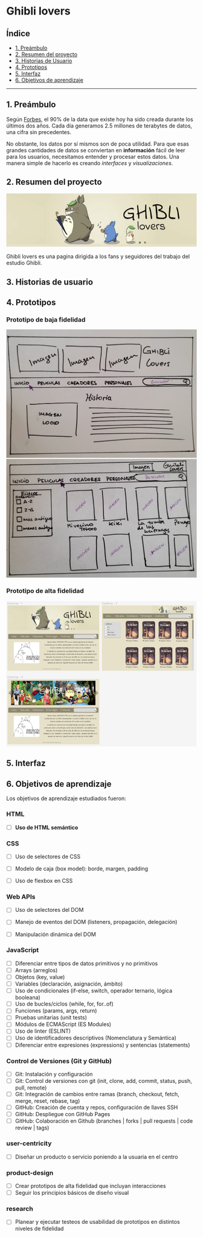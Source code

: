 # Ghibli lovers

## Índice

* [1. Preámbulo](#1-preámbulo)
* [2. Resumen del proyecto](#2-resumen-del-proyecto)
* [3. Historias de Usuario](#3-historias-de-usuario)
* [4. Prototipos](#4-prototipos)
* [5. Interfaz](#5-interfaz)
* [6. Objetivos de aprendizaje](#6-objetivos-de-aprendizaje)
 

***

## 1. Preámbulo

Según [Forbes](https://www.forbes.com/sites/bernardmarr/2018/05/21/how-much-data-do-we-create-every-day-the-mind-blowing-stats-everyone-should-read),
el 90% de la data que existe hoy ha sido creada durante los últimos dos años.
Cada día generamos 2.5 millones de terabytes de datos, una cifra sin
precedentes.

No obstante, los datos por sí mismos son de poca utilidad. Para que esas
grandes cantidades de datos se conviertan en **información** fácil de leer para
los usuarios, necesitamos entender y procesar estos datos. Una manera simple de
hacerlo es creando _interfaces_ y _visualizaciones_.


## 2. Resumen del proyecto
![Imagen1](src/images/Ghibli%20lovers.PNG)

Ghibli lovers es una pagina dirigida a los fans y seguidores del trabajo del estudio Ghibli.

## 3. Historias de usuario


## 4. Prototipos

### Prototipo de baja fidelidad
![Imagen2](src/images/Prototipo%20I.jpg)
![Imagen3](src/images/Prototipo%20II.jpg)

### Prototipo de alta fidelidad
![Imagen4](src/images/Prototipo%20Ghibli%20lovers.PNG)


## 5. Interfaz
## 6. Objetivos de aprendizaje

Los objetivos de aprendizaje estudiados fueron:

### HTML

- [ ] **Uso de HTML semántico**
  
### CSS

- [ ] Uso de selectores de CSS
- [ ] Modelo de caja (box model): borde, margen, padding
- [ ] Uso de flexbox en CSS

  
### Web APIs

- [ ] Uso de selectores del DOM
- [ ] Manejo de eventos del DOM (listeners, propagación, delegación)
- [ ] Manipulación dinámica del DOM

  
### JavaScript

- [ ] Diferenciar entre tipos de datos primitivos y no primitivos
- [ ] Arrays (arreglos)
- [ ] Objetos (key, value)
- [ ] Variables (declaración, asignación, ámbito)
- [ ] Uso de condicionales (if-else, switch, operador ternario, lógica booleana)
- [ ] Uso de bucles/ciclos (while, for, for..of)
- [ ] Funciones (params, args, return)
- [ ] Pruebas unitarias (unit tests)
- [ ] Módulos de ECMAScript (ES Modules)
- [ ] Uso de linter (ESLINT)
- [ ] Uso de identificadores descriptivos (Nomenclatura y Semántica)
- [ ] Diferenciar entre expresiones (expressions) y sentencias (statements)

### Control de Versiones (Git y GitHub)

- [ ] Git: Instalación y configuración
- [ ] Git: Control de versiones con git (init, clone, add, commit, status, push, pull, remote)
- [ ] Git: Integración de cambios entre ramas (branch, checkout, fetch, merge, reset, rebase, tag)
- [ ] GitHub: Creación de cuenta y repos, configuración de llaves SSH
- [ ] GitHub: Despliegue con GitHub Pages
- [ ] GitHub: Colaboración en Github (branches | forks | pull requests | code review | tags)

### user-centricity

- [ ] Diseñar un producto o servicio poniendo a la usuaria en el centro

### product-design

- [ ] Crear prototipos de alta fidelidad que incluyan interacciones
- [ ] Seguir los principios básicos de diseño visual

### research

- [ ] Planear y ejecutar testeos de usabilidad de prototipos en distintos niveles de fidelidad